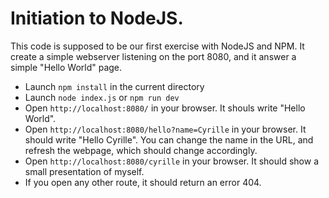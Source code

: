 # Initiation to NodeJS.

This code is supposed to be our first exercise with NodeJS and NPM. It create a simple webserver listening on the port 8080, and it answer a simple "Hello World" page.

- Launch `npm install` in the current directory
- Launch `node index.js` or `npm run dev`
- Open `http://localhost:8080/` in your browser. It shouls write "Hello World".
- Open `http://localhost:8080/hello?name=Cyrille` in your browser. It should write "Hello Cyrille". You can change the name in the URL, and refresh the webpage, which should change accordingly.
- Open `http://localhost:8080/cyrille` in your browser. It should show a small presentation of myself.
- If you open any other route, it should return an error 404. 
 